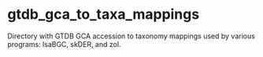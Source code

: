 # gtdb_gca_to_taxa_mappings
Directory with GTDB GCA accession to taxonomy mappings used by various programs: lsaBGC, skDER, and zol.

